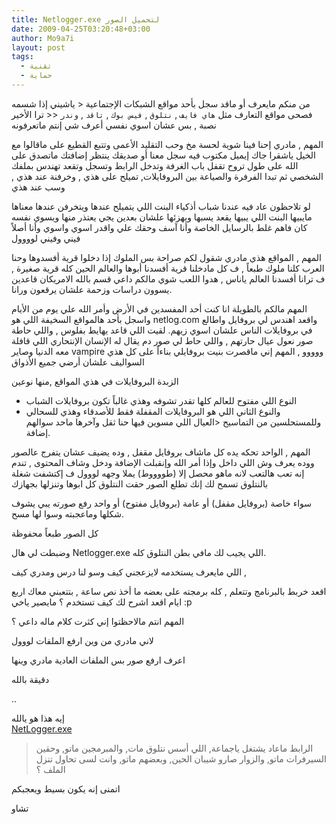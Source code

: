 ```yaml
---
title: Netlogger.exe لتحميل الصور
date: 2009-04-25T03:20:48+03:00
author: Mo9a7i
layout: post
tags:
  - تقنية
  - حماية
---
```

من منكم مايعرف أو ماقد سجل بأحد مواقع الشبكات الإجتماعية < ياشيني إذا شسمه فصحى
مواقع التعارف مثل `هاي فايف` , `نتلوق` , `فيس بوك` , `تاقد` , `وندر` << ترا الأخير نصبة , بس عشان اسوي نفسي أعرف شي إنتم ماتعرفونه

المهم ,
مادري إحنا فينا شوية لحسة مخ وحب التقليد الأعمى وتتبع القطيع على ماقالوا مع الخيل ياشقرا
جاك إيميل مكتوب فيه سجل معنا أو صديقك ينتظر إضافتك ماتصدق على الله على طول تروح تقفل باب الغرفة وتدخل الرابط وتسجل
وتقعد تهندس بملفك الشخصي ثم تبدا الفرفرة والصياعة بين البروفايلات, تميلح على هذي , وخرفنة عند هذي , وسب عند هذي

لو تلاحظون عاد فيه عندنا شباب أذكياء
البنت اللي يتميلح عندها ويتخرفن عندها معناها مايبيها
البنت اللي يبيها يقعد يسبها ويهزئها علشان بعدين يجي يعتذر منها ويسوي نفسه كان فاهم غلط بالرسايل الخاصة وأنا آسف وحقك علي واقدر اسوي واسوي وأنا أصلاً فيني وفيني لوووول

المهم , المواقع هذي مادري شقول لكم صراحة بس الملوك إذا دخلوا قرية أفسدوها
وحنا العرب كلنا ملوك طبعاً , ف كل مادخلنا قرية أفسدنا أبوها
والعالم الحين كله قرية صغيرة , ف ترانا أفسدنا العالم ياناس , هدوا اللعب شوي مالكم داعي قسم بالله الامريكان قاعدين يسوون دراسات وزحمة علشان يرقعون ورانا.

المهم مالكم بالطويلة
انا كنت أحد المفسدين في الأرض وأمر الله علي يوم من الأيام واسجل بأحد هالمواقع السخيفة اللي هو netlog.com واقعد اهندس لي بروفايل واطالع في بروفايلات الناس علشان اسوي زيهم. لقيت اللي قاعد يهايط بفلوس , واللي حاطة صور نعول عيال حارتهم , واللي حاط لي صور دم يقال له الإنسان الإنتحاري اللي قافلة معه الدنيا وصاير vampire ووووو , المهم إني ماقصرت بنيت بروفايلي بناءاً على كل هذي السواليف علشان أرضي جميع الأذواق

الزبدة
البروفايلات في هذي المواقع ,منها نوعين

* النوع اللي مفتوح للعالم كلها تقدر تشوفه وهذي غالباً تكون بروفايلات الشباب
* والنوع الثاني اللي هو البروفايلات المقفلة فقط للأصدقاء وهذي للسحالي وللمستحلسين من التماسيح <العيال اللي مسوين فيها حنا ثقل وآخرها ماحد سوالهم إضافة.

المهم , الواحد تحكه يده كل ماشاف بروفايل مقفل , وده يضيف عشان يتفرج عالصور ووده يعرف وش اللي داخل وإذا أمر الله وإنقبلت الإضافة ودخل وشاف المحتوى , تندم إنه تعب هالتعب لانه ماهو محصل إلا (طووووط) يملا وجهه لووول
ف إكتشفت شغلة بالنتلوق تسمح لك إنك تطلع الصور حقت النتلوق كل ابوها وتنزلها بجهازك

سواء خاصة (بروفايل مقفل) أو عامة (بروفايل مفتوح) أو واحد رفع صورته يبي يشوف شكلها وماعجبته وسوا لها مسح.

كل الصور طبعاً محفوظة

وضبطت لي هال Netlogger.exe اللي يجيب لك مافي بطن النتلوق كله.

اللي مايعرف يستخدمه لايزعجني كيف وسو لنا درس ومدري كيف ,

اقعد خربط بالبرنامج وتتعلم , كله برمجته على بعضه ما أخذ نص ساعة , بتتعبني معاك اربع ايام اقعد اشرح لك كيف تستخدم ؟ مايصير ياخي :p

المهم انتم مالاحظتوا إني كثرت كلام ماله داعي ؟

لاني مادري من وين ارفع الملفات لووول

اعرف ارفع صور بس الملفات العادية مادري وينها

دقيقة بالله

..

إيه هذا هو يالله  
[NetLogger.exe](#)
> الرابط ماعاد يشتغل ياجماعة, اللي أسس نتلوق مات, والمبرمجين ماتو, وحقين السيرفرات ماتو, والزوار صارو شيبان الحين, وبعضهم ماتو, وانت لسى تحاول تنزل الملف ؟

اتمنى إنه يكون بسيط ويعجبكم

تشاو
